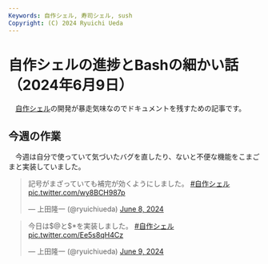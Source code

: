 ```yaml
---
Keywords: 自作シェル, 寿司シェル, sush
Copyright: (C) 2024 Ryuichi Ueda
---
```


# 自作シェルの進捗とBashの細かい話（2024年6月9日）

　[自作シェル](/?page=rusty_bash)の開発が暴走気味なのでドキュメントを残すための記事です。


## 今週の作業

　今週は自分で使っていて気づいたバグを直したり、ないと不便な機能をこまごまと実装していました。

<blockquote class="twitter-tweet"><p lang="ja" dir="ltr">記号がまざっていても補完が効くようにしました。 <a href="https://twitter.com/hashtag/%E8%87%AA%E4%BD%9C%E3%82%B7%E3%82%A7%E3%83%AB?src=hash&amp;ref_src=twsrc%5Etfw">#自作シェル</a> <a href="https://t.co/wy8BCH987p">pic.twitter.com/wy8BCH987p</a></p>&mdash; 上田隆一 (@ryuichiueda) <a href="https://twitter.com/ryuichiueda/status/1799354682718228841?ref_src=twsrc%5Etfw">June 8, 2024</a></blockquote> <script async src="https://platform.twitter.com/widgets.js" charset="utf-8"></script>

<blockquote class="twitter-tweet"><p lang="ja" dir="ltr">今日は$@と$*を実装しました。 <a href="https://twitter.com/hashtag/%E8%87%AA%E4%BD%9C%E3%82%B7%E3%82%A7%E3%83%AB?src=hash&amp;ref_src=twsrc%5Etfw">#自作シェル</a> <a href="https://t.co/Ee5s8qH4Cz">pic.twitter.com/Ee5s8qH4Cz</a></p>&mdash; 上田隆一 (@ryuichiueda) <a href="https://twitter.com/ryuichiueda/status/1799770055145918748?ref_src=twsrc%5Etfw">June 9, 2024</a></blockquote> <script async src="https://platform.twitter.com/widgets.js" charset="utf-8"></script>
